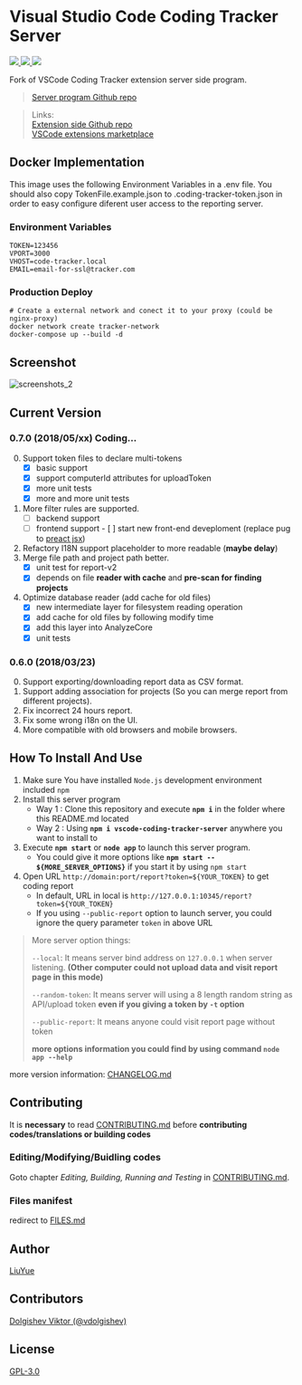 # Visual Studio Code Coding Tracker Server

<a href="https://www.npmjs.com/package/vscode-coding-tracker-server">
<img src="https://img.shields.io/npm/v/vscode-coding-tracker-server.svg?style=flat-square" />
</a>
<a href="https://travis-ci.org/hangxingliu/vscode-coding-tracker-server">
<img src="https://img.shields.io/travis/hangxingliu/vscode-coding-tracker-server/master.svg?style=flat-square&label=master" />
</a>
<a href="https://travis-ci.org/hangxingliu/vscode-coding-tracker-server">
<img src="https://img.shields.io/travis/hangxingliu/vscode-coding-tracker-server/develop.svg?style=flat-square&label=dev" />
</a>

Fork of VSCode Coding Tracker extension server side program.

> [Server program Github repo](https://github.com/hangxingliu/vscode-coding-tracker-server)

> Links:  
> [Extension side Github repo](https://github.com/hangxingliu/vscode-coding-tracker)  
> [VSCode extensions marketplace](https://marketplace.visualstudio.com/items?itemName=hangxingliu.vscode-coding-tracker)

## Docker Implementation

This image uses the following Environment Variables in a .env file. You should also copy TokenFile.example.json to .coding-tracker-token.json in order to easy configure diferent user access to the reporting server.

### Environment Variables

```
TOKEN=123456
VPORT=3000
VHOST=code-tracker.local
EMAIL=email-for-ssl@tracker.com
```

### Production Deploy

```
# Create a external network and conect it to your proxy (could be nginx-proxy)
docker network create tracker-network
docker-compose up --build -d
```

## Screenshot

![screenshots_2](screenshots/2.jpg)

## Current Version

### 0.7.0 (2018/05/xx) **Coding...**

0. Support token files to declare multi-tokens
    - [x] basic support
    - [x] support computerId attributes for uploadToken
    - [x] more unit tests
    - [x] more and more unit tests
1. More filter rules are supported.
    - [ ] backend support
    - [ ] frontend support - [ ] start new front-end deveploment (replace pug to [preact jsx](https://preactjs.com/))
1. Refactory I18N support placeholder to more readable (**maybe delay**)
1. Merge file path and project path better.
    - [x] unit test for report-v2
    - [x] depends on file **reader with cache** and **pre-scan for finding projects**
1. Optimize database reader (add cache for old files)
    - [x] new intermediate layer for filesystem reading operation
    - [x] add cache for old files by following modify time
    - [x] add this layer into AnalyzeCore
    - [x] unit tests

### 0.6.0 (2018/03/23)

0. Support exporting/downloading report data as CSV format.
1. Support adding association for projects (So you can merge report from different projects).
1. Fix incorrect 24 hours report.
1. Fix some wrong i18n on the UI.
1. More compatible with old browsers and mobile browsers.

## How To Install And Use

1. Make sure You have installed `Node.js` development environment included `npm`
2. Install this server program
    - Way 1 : Clone this repository and execute **`npm i`** in the folder where this README.md located
    - Way 2 : Using **`npm i vscode-coding-tracker-server`** anywhere you want to install to
3. Execute **`npm start`** or **`node app`** to launch this server program.
    - You could give it more options like **`npm start -- ${MORE_SERVER_OPTIONS}`** if you start it by using `npm start`
4. Open URL `http://domain:port/report?token=${YOUR_TOKEN}` to get coding report
    - In default, URL in local is `http://127.0.0.1:10345/report?token=${YOUR_TOKEN}`
    - If you using `--public-report` option to launch server, you could ignore the query parameter `token` in above URL

> More server option things:
>
> `--local`: It means server bind address on `127.0.0.1` when server listening.
> **(Other computer could not upload data and visit report page in this mode)**
>
> `--random-token`: It means server will using a 8 length random string as API/upload token
> **even if you giving a token by `-t` option**
>
> `--public-report`: It means anyone could visit report page without token
>
> **more options information you could find by using command `node app --help`**

more version information: [CHANGELOG.md](CHANGELOG.md)

## Contributing

It is **necessary** to read [CONTRIBUTING.md](CONTRIBUTING.md) before **contributing codes/translations or building codes**

### Editing/Modifying/Buidling codes

Goto chapter _Editing, Building, Running and Testing_ in [CONTRIBUTING.md](CONTRIBUTING.md).

### Files manifest

redirect to [FILES.md](docs/FILES.md)

## Author

[LiuYue](https://github.com/hangxingliu)

## Contributors

[Dolgishev Viktor (@vdolgishev)][vdolgishev]

## License

[GPL-3.0](LICENSE)

[vdolgishev]: https://github.com/vdolgishev
